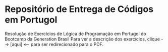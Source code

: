# Repositório de Entrega de Códigos em Portugol

Resolução de Exercícios de Lógica de Programação em Portugol do Bootcamp da Generation Brasil
Para ver a descrição dos exercícios, clique --> [aqui] <-- para ser redirecionado para o PDF.
